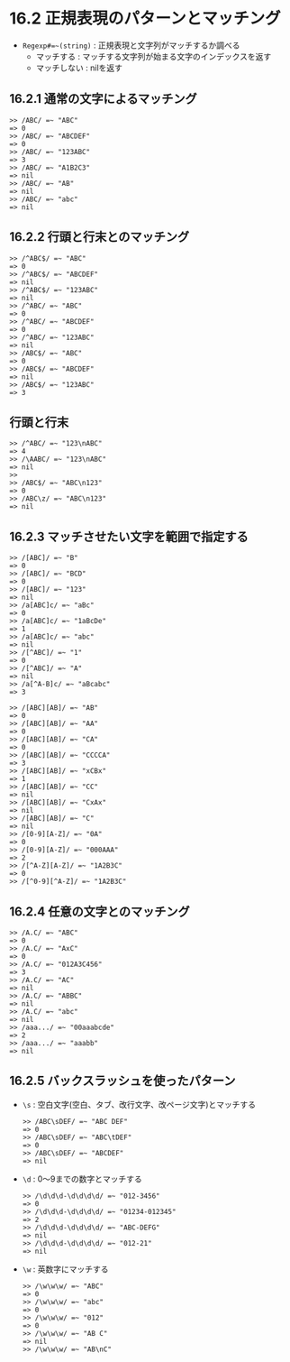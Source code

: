 # 16.2 正規表現のパターンとマッチング

- `Regexp#=~(string)` : 正規表現と文字列がマッチするか調べる
    - マッチする : マッチする文字列が始まる文字のインデックスを返す
    - マッチしない : nilを返す

## 16.2.1 通常の文字によるマッチング

```
>> /ABC/ =~ "ABC"
=> 0
>> /ABC/ =~ "ABCDEF"
=> 0
>> /ABC/ =~ "123ABC"
=> 3
>> /ABC/ =~ "A1B2C3"
=> nil
>> /ABC/ =~ "AB"
=> nil
>> /ABC/ =~ "abc"
=> nil
```

## 16.2.2 行頭と行末とのマッチング

```
>> /^ABC$/ =~ "ABC"
=> 0
>> /^ABC$/ =~ "ABCDEF"
=> nil
>> /^ABC$/ =~ "123ABC"
=> nil
>> /^ABC/ =~ "ABC"
=> 0
>> /^ABC/ =~ "ABCDEF"
=> 0
>> /^ABC/ =~ "123ABC"
=> nil
>> /ABC$/ =~ "ABC"
=> 0
>> /ABC$/ =~ "ABCDEF"
=> nil
>> /ABC$/ =~ "123ABC"
=> 3
```

## 行頭と行末

```
>> /^ABC/ =~ "123\nABC"
=> 4
>> /\AABC/ =~ "123\nABC"
=> nil
>> 
>> /ABC$/ =~ "ABC\n123"
=> 0
>> /ABC\z/ =~ "ABC\n123"
=> nil
```

## 16.2.3 マッチさせたい文字を範囲で指定する

```
>> /[ABC]/ =~ "B"
=> 0
>> /[ABC]/ =~ "BCD"
=> 0
>> /[ABC]/ =~ "123"
=> nil
>> /a[ABC]c/ =~ "aBc"
=> 0
>> /a[ABC]c/ =~ "1aBcDe"
=> 1
>> /a[ABC]c/ =~ "abc"
=> nil
>> /[^ABC]/ =~ "1"
=> 0
>> /[^ABC]/ =~ "A"
=> nil
>> /a[^A-B]c/ =~ "aBcabc"
=> 3
```

```
>> /[ABC][AB]/ =~ "AB"
=> 0
>> /[ABC][AB]/ =~ "AA"
=> 0
>> /[ABC][AB]/ =~ "CA"
=> 0
>> /[ABC][AB]/ =~ "CCCCA"
=> 3
>> /[ABC][AB]/ =~ "xCBx"
=> 1
>> /[ABC][AB]/ =~ "CC"
=> nil
>> /[ABC][AB]/ =~ "CxAx"
=> nil
>> /[ABC][AB]/ =~ "C"
=> nil
>> /[0-9][A-Z]/ =~ "0A"
=> 0
>> /[0-9][A-Z]/ =~ "000AAA"
=> 2
>> /[^A-Z][A-Z]/ =~ "1A2B3C"
=> 0
>> /[^0-9][^A-Z]/ =~ "1A2B3C"
```

## 16.2.4 任意の文字とのマッチング

```
>> /A.C/ =~ "ABC"
=> 0
>> /A.C/ =~ "AxC"
=> 0
>> /A.C/ =~ "012A3C456"
=> 3
>> /A.C/ =~ "AC"
=> nil
>> /A.C/ =~ "ABBC"
=> nil
>> /A.C/ =~ "abc"
=> nil
>> /aaa.../ =~ "00aaabcde"
=> 2
>> /aaa.../ =~ "aaabb"
=> nil
```

## 16.2.5 バックスラッシュを使ったパターン

- `\s` : 空白文字(空白、タブ、改行文字、改ページ文字)とマッチする

    ```
    >> /ABC\sDEF/ =~ "ABC DEF"
    => 0
    >> /ABC\sDEF/ =~ "ABC\tDEF"
    => 0
    >> /ABC\sDEF/ =~ "ABCDEF"
    => nil
    ```

- `\d` : 0〜9までの数字とマッチする

    ```
    >> /\d\d\d-\d\d\d\d/ =~ "012-3456"
    => 0
    >> /\d\d\d-\d\d\d\d/ =~ "01234-012345"
    => 2
    >> /\d\d\d-\d\d\d\d/ =~ "ABC-DEFG"
    => nil
    >> /\d\d\d-\d\d\d\d/ =~ "012-21"
    => nil
    ```

- `\w` : 英数字にマッチする

    ```
    >> /\w\w\w/ =~ "ABC"
    => 0
    >> /\w\w\w/ =~ "abc"
    => 0
    >> /\w\w\w/ =~ "012"
    => 0
    >> /\w\w\w/ =~ "AB C"
    => nil
    >> /\w\w\w/ =~ "AB\nC"
    ```

